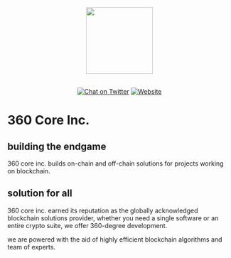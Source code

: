 <div align="center">
<img src="https://360coreinc.com/assets/images/logo/logo.png" width="150"/>
</div>
<br />
<div align="center">

[![Chat on Twitter][ico-twitter]][link-twitter]
[![Website][ico-website]][link-website]

</div>

[ico-twitter]: https://img.shields.io/twitter/url?color=black&label=360%20Core%20Inc&logoColor=black&style=social&url=https%3A%2F%2Ftwitter.com%2F360coreinc
[ico-website]: https://img.shields.io/website?up_color=black&up_message=360coreinc.com&url=https%3A%2F%2F360coreinc.com

[link-twitter]: https://twitter.com/360CoreInc
[link-website]: https://360CoreInc.com

# 360 Core Inc.

## building the endgame

360 core inc. builds on-chain and off-chain solutions for projects working on blockchain.

## solution for all

360 core inc. earned its reputation as the globally acknowledged blockchain solutions provider, whether you need a single software or an entire crypto suite, we offer 360-degree development.

we are powered with the aid of highly efficient blockchain algorithms and team of experts.